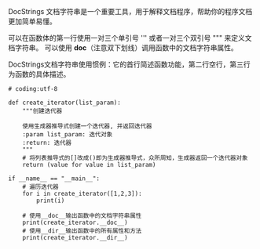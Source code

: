 DocStrings 文档字符串是一个重要工具，用于解释文档程序，帮助你的程序文档更加简单易懂。

可以在函数体的第一行使用一对三个单引号 ''' 或者一对三个双引号 """ 来定义文档字符串。
可以使用 __doc__（注意双下划线）调用函数中的文档字符串属性。

DocStrings文档字符串使用惯例：它的首行简述函数功能，第二行空行，第三行为函数的具体描述。

```
# coding:utf-8

def create_iterator(list_param):
    """创建迭代器
    
    使用生成器推导式创建一个迭代器, 并返回迭代器
    :param list_param: 迭代对象
    :return: 迭代器
    """
    # 将列表推导式的[]改成()即为生成器推导式，众所周知，生成器返回一个迭代器对象
    return (value for value in list_param)
    
if __name__ == "__main__":
    # 遍历迭代器
    for i in create_iterator([1,2,3]):
        print(i)
    
    # 使用__doc__输出函数中的文档字符串属性
    print(create_iterator.__doc__)
    # 使用__dir__输出函数中的所有属性和方法
    print(create_iterator.__dir__)
```

